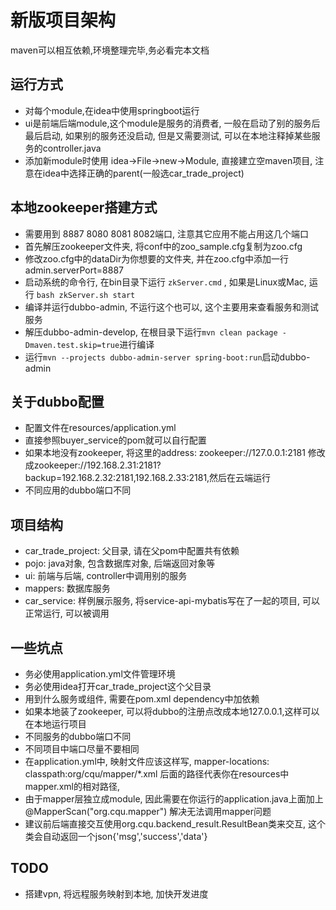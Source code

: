 # 新版项目架构

maven可以相互依赖,环境整理完毕,务必看完本文档

## 运行方式
- 对每个module,在idea中使用springboot运行  
- ui是前端后端module,这个module是服务的消费者, 一般在启动了别的服务后最后启动, 如果别的服务还没启动, 但是又需要测试, 可以在本地注释掉某些服务的controller.java
- 添加新module时使用 idea->File->new->Module, 直接建立空maven项目, 注意在idea中选择正确的parent(一般选car_trade_project)

## 本地zookeeper搭建方式
- 需要用到 8887 8080 8081 8082端口, 注意其它应用不能占用这几个端口
- 首先解压zookeeper文件夹, 将conf中的zoo_sample.cfg复制为zoo.cfg
- 修改zoo.cfg中的dataDir为你想要的文件夹, 并在zoo.cfg中添加一行admin.serverPort=8887
- 启动系统的命令行, 在bin目录下运行 `zkServer.cmd` , 如果是Linux或Mac, 运行 `bash zkServer.sh start`
- 编译并运行dubbo-admin, 不运行这个也可以, 这个主要用来查看服务和测试服务
- 解压dubbo-admin-develop, 在根目录下运行`mvn clean package -Dmaven.test.skip=true`进行编译
- 运行`mvn --projects dubbo-admin-server spring-boot:run`启动dubbo-admin

## 关于dubbo配置
- 配置文件在resources/application.yml
- 直接参照buyer_service的pom就可以自行配置
- 如果本地没有zookeeper, 将这里的address: zookeeper://127.0.0.1:2181 修改成zookeeper://192.168.2.31:2181?backup=192.168.2.32:2181,192.168.2.33:2181,然后在云端运行
- 不同应用的dubbo端口不同

## 项目结构
- car_trade_project: 父目录, 请在父pom中配置共有依赖
- pojo: java对象, 包含数据库对象, 后端返回对象等
- ui: 前端与后端, controller中调用别的服务
- mappers: 数据库服务
- car_service: 样例展示服务, 将service-api-mybatis写在了一起的项目, 可以正常运行, 可以被调用

## 一些坑点
- 务必使用application.yml文件管理环境
- 务必使用idea打开car_trade_project这个父目录
- 用到什么服务或组件, 需要在pom.xml dependency中加依赖
- 如果本地装了zookeeper, 可以将dubbo的注册点改成本地127.0.0.1,这样可以在本地运行项目
- 不同服务的dubbo端口不同
- 不同项目中端口尽量不要相同
- 在application.yml中, 映射文件应该这样写, mapper-locations: classpath:org/cqu/mapper/*.xml 后面的路径代表你在resources中mapper.xml的相对路径, 
- 由于mapper层独立成module, 因此需要在你运行的application.java上面加上@MapperScan("org.cqu.mapper") 解决无法调用mapper问题
- 建议前后端直接交互使用org.cqu.backend_result.ResultBean类来交互, 这个类会自动返回一个json{'msg','success','data'}

## TODO
- 搭建vpn, 将远程服务映射到本地, 加快开发进度